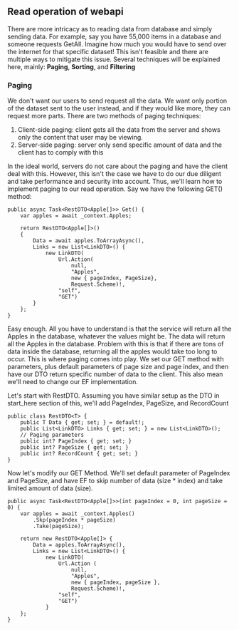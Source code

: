## Read operation of webapi

There are more intricacy as to reading data from database and simply sending data. For example, say you have 55,000 items in a database and someone requests GetAll. Imagine how much you would have to send over the internet for that specific dataset! This isn't feasible and there are multiple ways to mitigate this issue. Several techniques will be explained here, mainly: **Paging**, **Sorting**, and **Filtering**

### Paging

We don't want our users to send request all the data. We want only portion of the dataset sent to the user instead, and if they would like more, they can request more parts. There are two methods of paging techniques:

1. Client-side paging: client gets all the data from the server and shows only the content that user may be viewing.
2. Server-side paging: server only send specific amount of data and the client has to comply with this

In the ideal world, servers do not care about the paging and have the client deal with this. However, this isn't the case we have to do our due diligent and take performance and security into account. Thus, we'll learn how to implement paging to our read operation.
Say we have the following GET() method:

```
public async Task<RestDTO<Apple[]>> Get() {
	var apples = await _context.Apples;

	return RestDTO<Apple[]>()
	{
		Data = await apples.ToArrayAsync(),
		Links = new List<LinkDTO>() {
			new LinkDTO(
				Url.Action(
					null,
					"Apples",
					new { pageIndex, PageSize},
					Request.Scheme)!,
				"self",
				"GET")
		}
	};
}
```

Easy enough. All you have to understand is that the service will return all the Apples in the database, whatever the values might be. The data will return all the Apples in the database. Problem with this is that if there are tons of data inside the database, returning all the apples would take too long to occur. This is where paging comes into play. We set our GET method with parameters, plus default parameters of page size and page index, and then have our DTO return specific number of data to the client. This also mean we'll need to change our EF implementation.

Let's start with RestDTO. Assuming you have similar setup as the DTO in start_here section of this, we'll add PageIndex, PageSize, and RecordCount

```
public class RestDTO<T> {
	public T Data { get; set; } = default!;
	public List<LinkDTO> Links { get; set; } = new List<LinkDTO>();
	// Paging parameters
	public int? PageIndex { get; set; }
	public int? PageSize { get; set; }
	public int? RecordCount { get; set; }
}
```

Now let's modify our GET Method. We'll set default parameter of PageIndex and PageSize, and have EF to skip number of data (size \* index) and take limited amount of data (size).

```
public async Task<RestDTO<Apple[]>>(int pageIndex = 0, int pageSize = 0) {
	var apples = await _context.Apples()
		.Skp(pageIndex * pageSize)
		.Take(pageSize);

	return new RestDTO<Apple[]> {
		Data = apples.ToArrayAsync(),
		Links = new List<LinkDTO>() {
			new LinkDTO(
				Url.Action (
					null,
					"Apples",
					new { pageIndex, pageSize },
					Request.Scheme)!,
				"self",
				"GET")
			}
	};
}
```
